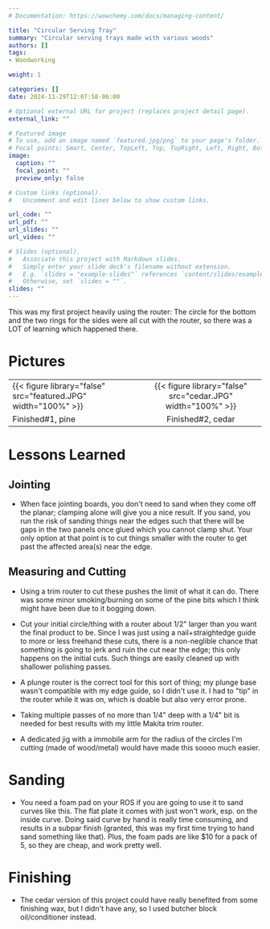 ```yaml
---
# Documentation: https://wowchemy.com/docs/managing-content/

title: "Circular Serving Tray"
summary: "Circular serving trays made with various woods"
authors: []
tags:
- Woodworking

weight: 1

categories: []
date: 2024-11-29T12:07:58-06:00

# Optional external URL for project (replaces project detail page).
external_link: ""

# Featured image
# To use, add an image named `featured.jpg/png` to your page's folder.
# Focal points: Smart, Center, TopLeft, Top, TopRight, Left, Right, BottomLeft, Bottom, BottomRight.
image:
  caption: ""
  focal_point: ""
  preview_only: false

# Custom links (optional).
#   Uncomment and edit lines below to show custom links.

url_code: ""
url_pdf: ""
url_slides: ""
url_video: ""

# Slides (optional).
#   Associate this project with Markdown slides.
#   Simply enter your slide deck's filename without extension.
#   E.g. `slides = "example-slides"` references `content/slides/example-slides.md`.
#   Otherwise, set `slides = ""`.
slides: ""
---
```


This was my first project heavily using the router: The circle for the bottom
and the two rings for the sides were all cut with the router, so there was a LOT
of learning which happened there.

# Pictures

|                                                                |                                                             |
|----------------------------------------------------------------|:-----------------------------------------------------------:|
| {{< figure library="false" src="featured.JPG" width="100%" >}} | {{< figure library="false" src="cedar.JPG" width="100%" >}} |
| Finished#1, pine                                               | Finished#2, cedar                                         |



# Lessons Learned

## Jointing

- When face jointing boards, you don't need to sand when they come off the
  planar; clamping alone will give you a nice result. If you sand, you run the
  risk of sanding things near the edges such that there will be gaps in the two
  panels once glued which you cannot clamp shut. Your only option at that point
  is to cut things smaller with the router to get past the affected area(s) near
  the edge.


## Measuring and Cutting

- Using a trim router to cut these pushes the limit of what it can do. There was
  some minor smoking/burning on some of the pine bits which I think might have
  been due to it bogging down.

- Cut your initial circle/thing with a router about 1/2" larger than you want
  the final product to be. Since I was just using a nail+straightedge guide to
  more or less freehand these cuts, there is a non-neglible chance that
  something is going to jerk and ruin  the cut near the edge; this only happens
  on the initial cuts. Such things are easily cleaned up with shallower
  polishing passes.

- A plunge router is the correct tool for this sort of thing; my plunge base
  wasn't compatible with my edge guide, so I didn't use it. I had to "tip" in
  the router while it was on, which is doable but also very error prone.

- Taking multiple passes of no more than 1/4" deep with a 1/4" bit is needed for
  best results with my little Makita trim router.

- A dedicated jig with a immobile arm for the radius of the circles I'm cutting
  (made of wood/metal) would have made this soooo much easier.

# Sanding

- You need a foam pad on your ROS if you are going to use it to sand curves like
  this. The flat plate it comes with just won't work, esp. on the inside
  curve. Doing said curve by hand is really time consuming, and results in a
  subpar finish (granted, this was my first time trying to hand sand something
  like that). Plus, the foam pads are like $10 for a pack of 5, so they are
  cheap, and work pretty well.

# Finishing

- The cedar version of this project could have really benefited from some
  finishing wax, but I didn't have any, so I used butcher block oil/conditioner
  instead.
